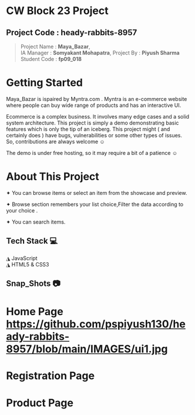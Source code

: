 # CW Block 23 Project 
## Project Code : heady-rabbits-8957
> Project Name : **Maya_Bazar**,   
> IA Manager : **Somyakant Mohapatra**, 
> Project By : **Piyush Sharma**
> Student Code : **fp09_018**

# Getting Started

Maya_Bazar is ispaired by Myntra.com . Myntra is an e-commerce website where people can buy  wide range of products and has an interactive UI. 

Ecommerce is a complex business. It involves many edge cases and a solid system architecture. This project is simply a demo demonstrating basic features which is only the tip of an iceberg. This project might ( and certainly does ) have bugs, vulnerabilities or some other types of issues. So, contributions are always welcome ☺

The demo is under free hosting, so it may require a bit of a patience ☺


# About This Project

✦ You can browse items or select an item from the showcase and preview.

✦ Browse section remembers your list choice,Filter the data according to your choice .

✦ You can search items.

## Tech Stack 💻
◮ JavaScript  
  ◮ HTML5 & CSS3
  
## Snap_Shots 📷

# Home Page   https://github.com/pspiyush130/heady-rabbits-8957/blob/main/IMAGES/ui1.jpg




# Registration Page



# Product  Page



